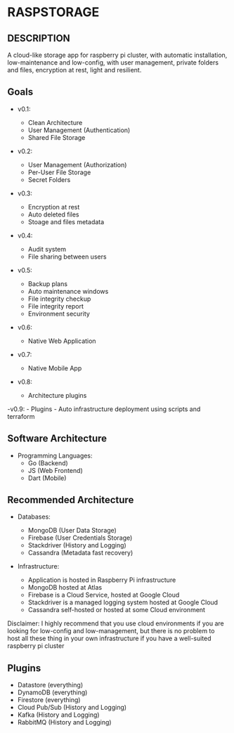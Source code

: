 # RASPSTORAGE

## DESCRIPTION

A cloud-like storage app for raspberry pi cluster, with automatic installation, low-maintenance and low-config, with user management, private folders and files, encryption at rest, light and resilient.

## Goals

- v0.1:
    - Clean Architecture
    - User Management (Authentication)
    - Shared File Storage

- v0.2:
    - User Management (Authorization)
    - Per-User File Storage
    - Secret Folders

- v0.3:
    - Encryption at rest
    - Auto deleted files
    - Stoage and files metadata

- v0.4:
    - Audit system
    - File sharing between users

- v0.5:
    - Backup plans
    - Auto maintenance windows
    - File integrity checkup
    - File integrity report
    - Environment security

- v0.6:
    - Native Web Application

- v0.7:
    - Native Mobile App

- v0.8:
    - Architecture plugins

-v0.9:
    - Plugins
    - Auto infrastructure deployment using scripts and terraform

## Software Architecture

- Programming Languages: 
    - Go (Backend)
    - JS (Web Frontend)
    - Dart (Mobile)

## Recommended Architecture

- Databases:
    - MongoDB (User Data Storage)
    - Firebase (User Credentials Storage)
    - Stackdriver (History and Logging)
    - Cassandra (Metadata fast recovery)

- Infrastructure:
    - Application is hosted in Raspberry Pi infrastructure
    - MongoDB hosted at Atlas
    - Firebase is a Cloud Service, hosted at Google Cloud
    - Stackdriver is a managed logging system hosted at Google Cloud
    - Cassandra self-hosted or hosted at some Cloud environment

Disclaimer: I highly recommend that you use cloud environments if you are looking for low-config and low-management, but there is no problem to host all these thing in your own infrastructure if you have a well-suited raspberry pi cluster

## Plugins

- Datastore (everything)
- DynamoDB (everything)
- Firestore (everything)
- Cloud Pub/Sub (History and Logging)
- Kafka (History and Logging)
- RabbitMQ (History and Logging)
